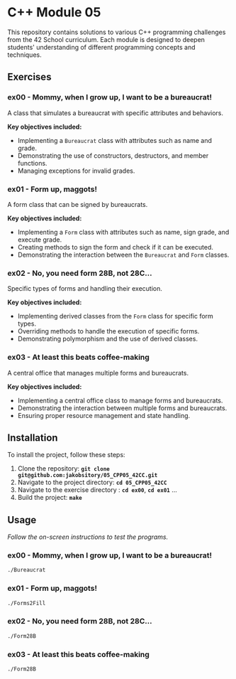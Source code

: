 # **C++ Module 05**

This repository contains solutions to various C++ programming challenges from the 42 School curriculum. Each module is designed to deepen students' understanding of different programming concepts and techniques.

## **Exercises**

### **ex00 - Mommy, when I grow up, I want to be a bureaucrat!**
A class that simulates a bureaucrat with specific attributes and behaviors.

**Key objectives included:**

- Implementing a `Bureaucrat` class with attributes such as name and grade.
- Demonstrating the use of constructors, destructors, and member functions.
- Managing exceptions for invalid grades.

### **ex01 - Form up, maggots!**
A form class that can be signed by bureaucrats.

**Key objectives included:**

- Implementing a `Form` class with attributes such as name, sign grade, and execute grade.
- Creating methods to sign the form and check if it can be executed.
- Demonstrating the interaction between the `Bureaucrat` and `Form` classes.

### **ex02 - No, you need form 28B, not 28C...**
Specific types of forms and handling their execution.

**Key objectives included:**

- Implementing derived classes from the `Form` class for specific form types.
- Overriding methods to handle the execution of specific forms.
- Demonstrating polymorphism and the use of derived classes.

### **ex03 - At least this beats coffee-making**
A central office that manages multiple forms and bureaucrats.

**Key objectives included:**

- Implementing a central office class to manage forms and bureaucrats.
- Demonstrating the interaction between multiple forms and bureaucrats.
- Ensuring proper resource management and state handling.

## **Installation**

To install the project, follow these steps:

1. Clone the repository: **`git clone git@github.com:jakobsitory/05_CPP05_42CC.git`**
2. Navigate to the project directory: **`cd 05_CPP05_42CC`**
3. Navigate to the exercise directory : **`cd ex00`**,  **`cd ex01`** ...
4. Build the project: **`make`**

## **Usage**
_Follow the on-screen instructions to test the programs._

### **ex00 - Mommy, when I grow up, I want to be a bureaucrat!**
```bash
./Bureaucrat
```

### **ex01 - Form up, maggots!**
```bash
./Forms2Fill
```

### **ex02 - No, you need form 28B, not 28C...**
```bash
./Form28B
```

### **ex03 - At least this beats coffee-making**
```bash
./Form28B
```

